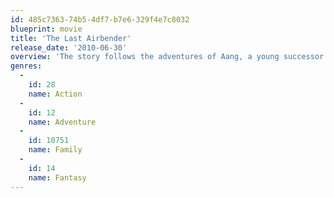 ```yaml
---
id: 485c7363-74b5-4df7-b7e6-329f4e7c8032
blueprint: movie
title: 'The Last Airbender'
release_date: '2010-06-30'
overview: 'The story follows the adventures of Aang, a young successor to a long line of Avatars, who must put his childhood ways aside and stop the Fire Nation from enslaving the Water, Earth and Air nations.'
genres:
  -
    id: 28
    name: Action
  -
    id: 12
    name: Adventure
  -
    id: 10751
    name: Family
  -
    id: 14
    name: Fantasy
---
```

